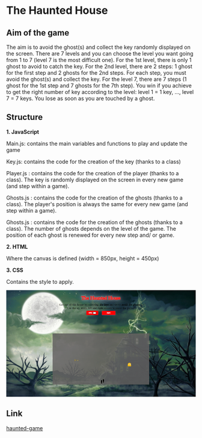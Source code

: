 # The Haunted House

## Aim of the game
The aim is to avoid the ghost(s) and collect the key randomly displayed on the screen.
There are 7 levels and you can choose the level you want going from 1 to 7 (level 7 is the most difficult one). For the 1st level, there is only 1 ghost to avoid to catch the key. For the 2nd level, there are 2 steps: 1 ghost for the first step and 2 ghosts for the 2nd steps. For each step, you must avoid the ghost(s) and collect the key.
For the level 7, there are 7 steps (1 ghost for the 1st step and 7 ghosts for the 7th step).
You win if you achieve to get the right number of key according to the level: level 1 = 1 key, ..., level 7 = 7 keys.
You lose as soon as you are touched by a ghost.

## Structure

**1. JavaScript**

Main.js: contains the main variables and functions to play and update the game

Key.js: contains the code for the creation of the key (thanks to a class)

Player.js : contains the code for the creation of the player (thanks to a class). The key is randomly displayed on the screen in every new game (and step within a game).

Ghosts.js : contains the code for the creation of the ghosts (thanks to a class). The player's position is always the same for every new game (and step within a game).

Ghosts.js : contains the code for the creation of the ghosts (thanks to a class). The number of ghosts depends on the level of the game. The position of each ghost is renewed for every new step and/ or game.


**2. HTML**

Where the canvas is defined (width = 850px, height = 450px)


**3. CSS**

Contains the style to apply.

![drawing alt text](/images/image-game.jpg)


## Link
[haunted-game](https://sandrine8304.github.io/haunted-house/)






